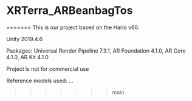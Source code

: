 # XRTerra_ARBeanbagTos
=======
This is our project based on the Hario v60.

Unity 2019.4.6

Packages:
    Universal Render Pipeline 7.3.1, 
    AR Foundation 4.1.0, 
    AR Core 4.1.0, 
    AR Kit 4.1.0

Project is not for commercial use

Reference models used:
    ...
>>>>>>> main
